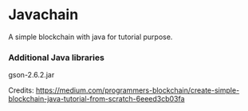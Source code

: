 # Javachain
A simple blockchain with java for tutorial purpose.

### Additional Java libraries
gson-2.6.2.jar

Credits:
https://medium.com/programmers-blockchain/create-simple-blockchain-java-tutorial-from-scratch-6eeed3cb03fa